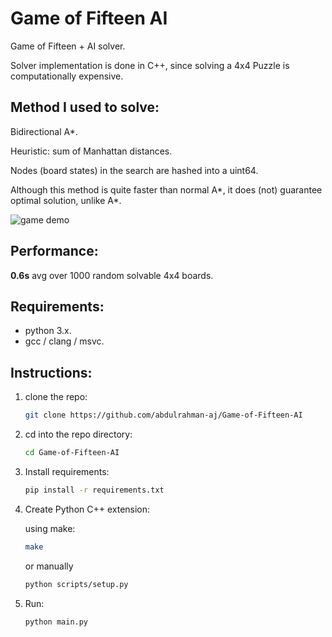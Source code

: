 # Game of Fifteen AI
Game of Fifteen + AI solver.

Solver implementation is done in C++, since solving a 4x4 Puzzle is computationally expensive.

## Method I used to solve:
Bidirectional A*.

Heuristic: sum of Manhattan distances.

Nodes (board states) in the search are hashed into a uint64.

Although this method is quite faster than normal A*, it does (not) guarantee optimal solution, unlike A*.

<img src="https://i.imgur.com/rV7Kc8N.gif" alt="game demo">

## Performance:
<b>0.6s</b> avg over 1000 random solvable 4x4 boards.

## Requirements:
- python 3.x.
- gcc / clang / msvc.

## Instructions:
1. clone the repo:
    ```bash
    git clone https://github.com/abdulrahman-aj/Game-of-Fifteen-AI
    ``` 
2. cd into the repo directory:
    ```bash
    cd Game-of-Fifteen-AI
    ```

3. Install requirements:
    ```bash
    pip install -r requirements.txt
    ```

4. Create Python C++ extension: 

    using make:
    ```bash
    make
    ```
    
    or manually
    ```bash
    python scripts/setup.py
    ```

5. Run:
    ```bash
    python main.py
    ```
